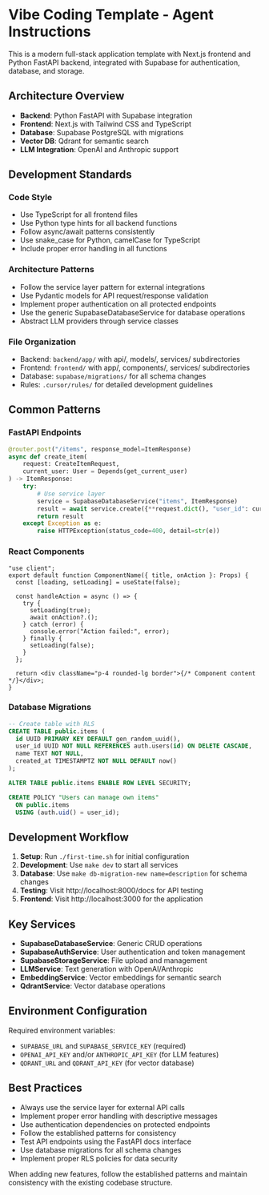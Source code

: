 # Vibe Coding Template - Agent Instructions

This is a modern full-stack application template with Next.js frontend and Python FastAPI backend, integrated with Supabase for authentication, database, and storage.

## Architecture Overview

- **Backend**: Python FastAPI with Supabase integration
- **Frontend**: Next.js with Tailwind CSS and TypeScript
- **Database**: Supabase PostgreSQL with migrations
- **Vector DB**: Qdrant for semantic search
- **LLM Integration**: OpenAI and Anthropic support

## Development Standards

### Code Style

- Use TypeScript for all frontend files
- Use Python type hints for all backend functions
- Follow async/await patterns consistently
- Use snake_case for Python, camelCase for TypeScript
- Include proper error handling in all functions

### Architecture Patterns

- Follow the service layer pattern for external integrations
- Use Pydantic models for API request/response validation
- Implement proper authentication on all protected endpoints
- Use the generic SupabaseDatabaseService for database operations
- Abstract LLM providers through service classes

### File Organization

- Backend: `backend/app/` with api/, models/, services/ subdirectories
- Frontend: `frontend/` with app/, components/, services/ subdirectories
- Database: `supabase/migrations/` for all schema changes
- Rules: `.cursor/rules/` for detailed development guidelines

## Common Patterns

### FastAPI Endpoints

```python
@router.post("/items", response_model=ItemResponse)
async def create_item(
    request: CreateItemRequest,
    current_user: User = Depends(get_current_user)
) -> ItemResponse:
    try:
        # Use service layer
        service = SupabaseDatabaseService("items", ItemResponse)
        result = await service.create({**request.dict(), "user_id": current_user.id})
        return result
    except Exception as e:
        raise HTTPException(status_code=400, detail=str(e))
```

### React Components

```tsx
"use client";
export default function ComponentName({ title, onAction }: Props) {
  const [loading, setLoading] = useState(false);

  const handleAction = async () => {
    try {
      setLoading(true);
      await onAction?.();
    } catch (error) {
      console.error("Action failed:", error);
    } finally {
      setLoading(false);
    }
  };

  return <div className="p-4 rounded-lg border">{/* Component content */}</div>;
}
```

### Database Migrations

```sql
-- Create table with RLS
CREATE TABLE public.items (
  id UUID PRIMARY KEY DEFAULT gen_random_uuid(),
  user_id UUID NOT NULL REFERENCES auth.users(id) ON DELETE CASCADE,
  name TEXT NOT NULL,
  created_at TIMESTAMPTZ NOT NULL DEFAULT now()
);

ALTER TABLE public.items ENABLE ROW LEVEL SECURITY;

CREATE POLICY "Users can manage own items"
  ON public.items
  USING (auth.uid() = user_id);
```

## Development Workflow

1. **Setup**: Run `./first-time.sh` for initial configuration
2. **Development**: Use `make dev` to start all services
3. **Database**: Use `make db-migration-new name=description` for schema changes
4. **Testing**: Visit http://localhost:8000/docs for API testing
5. **Frontend**: Visit http://localhost:3000 for the application

## Key Services

- **SupabaseDatabaseService**: Generic CRUD operations
- **SupabaseAuthService**: User authentication and token management
- **SupabaseStorageService**: File upload and management
- **LLMService**: Text generation with OpenAI/Anthropic
- **EmbeddingService**: Vector embeddings for semantic search
- **QdrantService**: Vector database operations

## Environment Configuration

Required environment variables:

- `SUPABASE_URL` and `SUPABASE_SERVICE_KEY` (required)
- `OPENAI_API_KEY` and/or `ANTHROPIC_API_KEY` (for LLM features)
- `QDRANT_URL` and `QDRANT_API_KEY` (for vector database)

## Best Practices

- Always use the service layer for external API calls
- Implement proper error handling with descriptive messages
- Use authentication dependencies on protected endpoints
- Follow the established patterns for consistency
- Test API endpoints using the FastAPI docs interface
- Use database migrations for all schema changes
- Implement proper RLS policies for data security

When adding new features, follow the established patterns and maintain consistency with the existing codebase structure.
